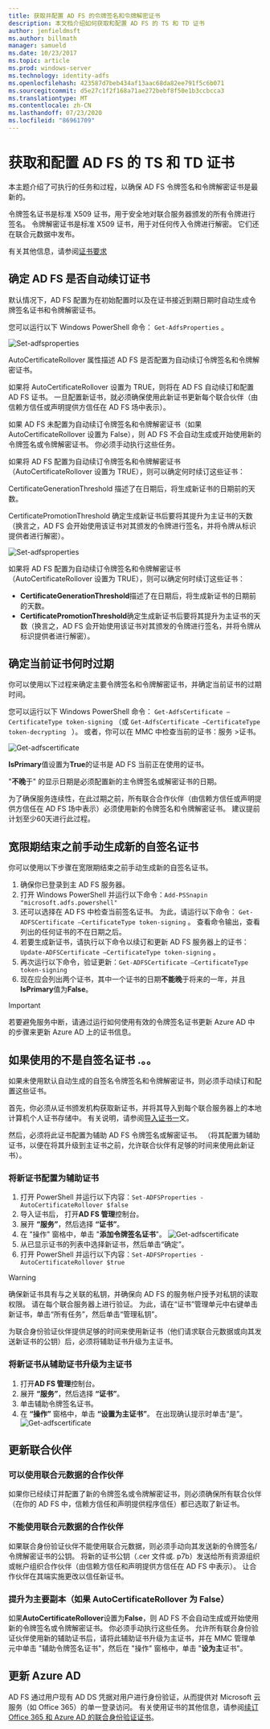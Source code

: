 ```yaml
---
title: 获取并配置 AD FS 的令牌签名和令牌解密证书
description: 本文档介绍如何获取和配置 AD FS 的 TS 和 TD 证书
author: jenfieldmsft
ms.author: billmath
manager: samueld
ms.date: 10/23/2017
ms.topic: article
ms.prod: windows-server
ms.technology: identity-adfs
ms.openlocfilehash: 423587d7beb434af13aac68da82ee791f5c6b071
ms.sourcegitcommit: d5e27c1f2f168a71ae272bebf8f50e1b3ccbcca3
ms.translationtype: MT
ms.contentlocale: zh-CN
ms.lasthandoff: 07/23/2020
ms.locfileid: "86961709"
---
```

# <a name="obtain-and-configure-ts-and-td-certificates-for-ad-fs"></a>获取和配置 AD FS 的 TS 和 TD 证书

本主题介绍了可执行的任务和过程，以确保 AD FS 令牌签名和令牌解密证书是最新的。

令牌签名证书是标准 X509 证书，用于安全地对联合服务器颁发的所有令牌进行签名。 令牌解密证书是标准 X509 证书，用于对任何传入令牌进行解密。 它们还在联合元数据中发布。

有关其他信息，请参阅[证书要求](../design/ad-fs-requirements.md#BKMK_1)

## <a name="determine-whether-ad-fs-renews-the-certificates-automatically"></a>确定 AD FS 是否自动续订证书
默认情况下，AD FS 配置为在初始配置时以及在证书接近到期日期时自动生成令牌签名证书和令牌解密证书。

您可以运行以下 Windows PowerShell 命令： `Get-AdfsProperties` 。
  
  ![Set-adfsproperties](media/configure-TS-TD-certs-ad-fs/ts1.png)
  
AutoCertificateRollover 属性描述 AD FS 是否配置为自动续订令牌签名和令牌解密证书。

如果将 AutoCertificateRollover 设置为 TRUE，则将在 AD FS 自动续订和配置 AD FS 证书。 一旦配置新证书，就必须确保使用此新证书更新每个联合伙伴（由信赖方信任或声明提供方信任在 AD FS 场中表示）。
    
如果 AD FS 未配置为自动续订令牌签名和令牌解密证书（如果 AutoCertificateRollover 设置为 False），则 AD FS 不会自动生成或开始使用新的令牌签名或令牌解密证书。 你必须手动执行这些任务。
    
如果将 AD FS 配置为自动续订令牌签名和令牌解密证书（AutoCertificateRollover 设置为 TRUE），则可以确定何时续订这些证书：

CertificateGenerationThreshold 描述了在日期后，将生成新证书的日期前的天数。

CertificatePromotionThreshold 确定生成新证书后要将其提升为主证书的天数（换言之，AD FS 会开始使用该证书对其颁发的令牌进行签名，并将令牌从标识提供者进行解密）。

![Set-adfsproperties](media/configure-TS-TD-certs-ad-fs/ts2.png)
  
如果将 AD FS 配置为自动续订令牌签名和令牌解密证书（AutoCertificateRollover 设置为 TRUE），则可以确定何时续订这些证书：

 - **CertificateGenerationThreshold**描述了在日期后，将生成新证书的日期前的天数。
 - **CertificatePromotionThreshold**确定生成新证书后要将其提升为主证书的天数（换言之，AD FS 会开始使用该证书对其颁发的令牌进行签名，并将令牌从标识提供者进行解密）。

## <a name="determine-when-the-current-certificates-expire"></a>确定当前证书何时过期
你可以使用以下过程来确定主要令牌签名和令牌解密证书，并确定当前证书的过期时间。

您可以运行以下 Windows PowerShell 命令： `Get-AdfsCertificate –CertificateType token-signing` （或 `Get-AdfsCertificate –CertificateType token-decrypting ` ）。 或者，你可以在 MMC 中检查当前的证书：服务 >证书。

![Get-adfscertificate](media/configure-TS-TD-certs-ad-fs/ts3.png)

**IsPrimary**值设置为**True**的证书是 AD FS 当前正在使用的证书。

"**不晚**于" 的显示日期是必须配置新的主令牌签名或解密证书的日期。

为了确保服务连续性，在此过期之前，所有联合合作伙伴（由信赖方信任或声明提供方信任在 AD FS 场中表示）必须使用新的令牌签名和令牌解密证书。 建议提前计划至少60天进行此过程。

## <a name="generating-a-new-self-signed-certificate-manually-prior-to-the-end-of-the-grace-period"></a>宽限期结束之前手动生成新的自签名证书
你可以使用以下步骤在宽限期结束之前手动生成新的自签名证书。

1. 确保你已登录到主 AD FS 服务器。
2. 打开 Windows PowerShell 并运行以下命令：`Add-PSSnapin "microsoft.adfs.powershell"`
3. 还可以选择在 AD FS 中检查当前签名证书。 为此，请运行以下命令： `Get-ADFSCertificate –CertificateType token-signing` 。 查看命令输出，查看列出的任何证书的不在日期之后。
4. 若要生成新证书，请执行以下命令以续订和更新 AD FS 服务器上的证书： `Update-ADFSCertificate –CertificateType token-signing` 。
5. 再次运行以下命令，验证更新：`Get-ADFSCertificate –CertificateType token-signing`
6. 现在应会列出两个证书，其中一个证书的日期**不能晚**于将来的一年，并且**IsPrimary**值为**False**。

>[!IMPORTANT]
>若要避免服务中断，请通过运行如何使用有效的令牌签名证书更新 Azure AD 中的步骤来更新 Azure AD 上的证书信息。

## <a name="if-youre-not-using-self-signed-certificates"></a>如果使用的不是自签名证书 .。。
如果未使用默认自动生成的自签名令牌签名和令牌解密证书，则必须手动续订和配置这些证书。

首先，你必须从证书颁发机构获取新证书，并将其导入到每个联合服务器上的本地计算机个人证书存储中。 有关说明，请参阅[导入证书一](/previous-versions/windows/it-pro/windows-server-2008-R2-and-2008/cc754489(v=ws.11))文。

然后，必须将此证书配置为辅助 AD FS 令牌签名或解密证书。 （将其配置为辅助证书，以便在将其升级到主证书之前，允许联合伙伴有足够的时间来使用此新证书）。

### <a name="to-configure-a-new-certificate-as-a-secondary-certificate"></a>将新证书配置为辅助证书
1. 打开 PowerShell 并运行以下内容：`Set-ADFSProperties -AutoCertificateRollover $false`
2. 导入证书后， 打开**AD FS 管理**控制台。
3. 展开 **“服务”**，然后选择 **“证书”**。
4. 在 "操作" 窗格中，单击 "**添加令牌签名证书**"。
![Get-adfscertificate](media/configure-TS-TD-certs-ad-fs/ts4.png)</br>
5. 从已显示证书的列表中选择新证书，然后单击“确定”。
6.  打开 PowerShell 并运行以下内容：`Set-ADFSProperties -AutoCertificateRollover $true`

>[!WARNING]
>确保新证书具有与之关联的私钥，并确保向 AD FS 的服务帐户授予对私钥的读取权限。 请在每个联合服务器上进行验证。 为此，请在“证书”管理单元中右键单击新证书，单击“所有任务”，然后单击“管理私钥”。

为联合身份验证伙伴提供足够的时间来使用新证书（他们请求联合元数据或向其发送新证书的公钥）后，必须将辅助证书升级为主证书。

### <a name="to-promote-the-new-certificate-from-secondary-to-primary"></a>将新证书从辅助证书升级为主证书

1. 打开**AD FS 管理**控制台。
2. 展开 **“服务”**，然后选择 **“证书”**。
3. 单击辅助令牌签名证书。
4. 在 **“操作”** 窗格中，单击 **“设置为主证书”**。 在出现确认提示时单击“是”。
![Get-adfscertificate](media/configure-TS-TD-certs-ad-fs/ts5.png)</br>


## <a name="updating-federation-partners"></a>更新联合伙伴

### <a name="partners-who-can-consume-federation-metadata"></a>可以使用联合元数据的合作伙伴
如果你已经续订并配置了新的令牌签名或令牌解密证书，则必须确保所有联合伙伴（在你的 AD FS 中，信赖方信任和声明提供程序信任）都已选取了新证书。

### <a name="partners-who-can-not-consume-federation-metadata"></a>不能使用联合元数据的合作伙伴
如果联合身份验证伙伴不能使用联合元数据，则必须手动向其发送新的令牌签名/令牌解密证书的公钥。 将新的证书公钥（.cer 文件或. p7b）发送给所有资源组织或帐户组织合作伙伴（由信赖方信任和声明提供方信任在 AD FS 中表示）。 让合作伙伴在其端实施更改以信任新证书。

### <a name="promote-to-primary-if-autocertificaterollover-is-false"></a>提升为主要副本（如果 AutoCertificateRollover 为 False）
如果**AutoCertificateRollover**设置为**False**，则 AD FS 不会自动生成或开始使用新的令牌签名或令牌解密证书。 你必须手动执行这些任务。
允许所有联合身份验证伙伴使用新的辅助证书后，请将此辅助证书升级为主证书，并在 MMC 管理单元中单击 "辅助令牌签名证书"，然后在 "操作" 窗格中，单击 "**设为主**证书"。

## <a name="updating-azure-ad"></a>更新 Azure AD
AD FS 通过用户现有 AD DS 凭据对用户进行身份验证，从而提供对 Microsoft 云服务（如 Office 365）的单一登录访问。  有关使用证书的其他信息，请参阅[续订 Office 365 和 Azure AD 的联合身份验证证书](/azure/active-directory/connect/active-directory-aadconnect-o365-certs)。
